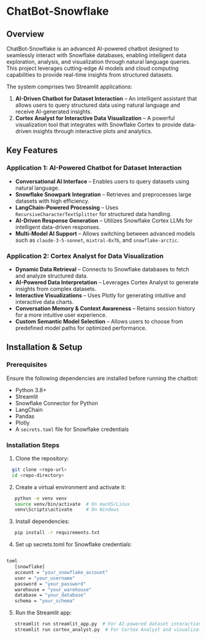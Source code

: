 # ChatBot-Snowflake

## Overview
ChatBot-Snowflake is an advanced AI-powered chatbot designed to seamlessly interact with Snowflake databases, enabling intelligent data exploration, analysis, and visualization through natural language queries. This project leverages cutting-edge AI models and cloud computing capabilities to provide real-time insights from structured datasets.

The system comprises two Streamlit applications:
1. **AI-Driven Chatbot for Dataset Interaction** – An intelligent assistant that allows users to query structured data using natural language and receive AI-generated insights.
2. **Cortex Analyst for Interactive Data Visualization** – A powerful visualization tool that integrates with Snowflake Cortex to provide data-driven insights through interactive plots and analytics.

## Key Features

### Application 1: AI-Powered Chatbot for Dataset Interaction
- **Conversational AI Interface** – Enables users to query datasets using natural language.
- **Snowflake Snowpark Integration** – Retrieves and preprocesses large datasets with high efficiency.
- **LangChain-Powered Processing** – Uses `RecursiveCharacterTextSplitter` for structured data handling.
- **AI-Driven Response Generation** – Utilizes Snowflake Cortex LLMs for intelligent data-driven responses.
- **Multi-Model AI Support** – Allows switching between advanced models such as `claude-3-5-sonnet`, `mixtral-8x7b`, and `snowflake-arctic`.

### Application 2: Cortex Analyst for Data Visualization
- **Dynamic Data Retrieval** – Connects to Snowflake databases to fetch and analyze structured data.
- **AI-Powered Data Interpretation** – Leverages Cortex Analyst to generate insights from complex datasets.
- **Interactive Visualizations** – Uses Plotly for generating intuitive and interactive data charts.
- **Conversation Memory & Context Awareness** – Retains session history for a more intuitive user experience.
- **Custom Semantic Model Selection** – Allows users to choose from predefined model paths for optimized performance.

## Installation & Setup

### Prerequisites
Ensure the following dependencies are installed before running the chatbot:
- Python 3.8+
- Streamlit
- Snowflake Connector for Python
- LangChain
- Pandas
- Plotly
- A `secrets.toml` file for Snowflake credentials

### Installation Steps
1. Clone the repository:
 ```bash
   git clone <repo-url>
   cd <repo-directory>
 ```
2. Create a virtual environment and activate it:
   
```bash
   python -m venv venv
   source venv/bin/activate  # On macOS/Linux
   venv\Scripts\activate     # On Windows
```
3. Install dependencies:
   
```bash
   pip install -r requirements.txt
```

4. Set up secrets.toml for Snowflake credentials:

```bash

toml
   [snowflake]
   account = "your_snowflake_account"
   user = "your_username"
   password = "your_password"
   warehouse = "your_warehouse"
   database = "your_database"
   schema = "your_schema"
```
5. Run the Streamlit app:
   
```bash
   streamlit run streamlit_app.py  # For AI-powered dataset interaction
   streamlit run cortex_analyst.py  # For Cortex Analyst and visualization
```
